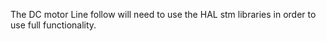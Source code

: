 The DC motor Line follow will need to use the HAL stm libraries in order to use full functionality. 
